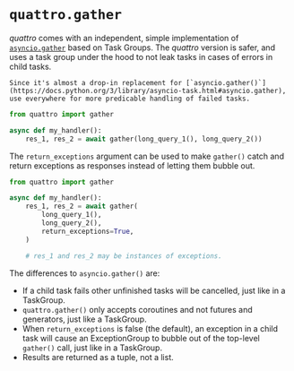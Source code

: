 # `quattro.gather`

_quattro_ comes with an independent, simple implementation of [`asyncio.gather`](https://docs.python.org/3/library/asyncio-task.html#asyncio.gather) based on Task Groups.
The _quattro_ version is safer, and uses a task group under the hood to not leak tasks in cases of errors in child tasks.

```{admonition} When and where to use
Since it's almost a drop-in replacement for [`asyncio.gather()`](https://docs.python.org/3/library/asyncio-task.html#asyncio.gather),
use everywhere for more predicable handling of failed tasks.
```

```python
from quattro import gather

async def my_handler():
    res_1, res_2 = await gather(long_query_1(), long_query_2())
```

The `return_exceptions` argument can be used to make `gather()` catch and return exceptions as responses instead of letting them bubble out.

```python
from quattro import gather

async def my_handler():
    res_1, res_2 = await gather(
        long_query_1(),
        long_query_2(),
        return_exceptions=True,
    )

    # res_1 and res_2 may be instances of exceptions.
```

The differences to `asyncio.gather()` are:
- If a child task fails other unfinished tasks will be cancelled, just like in a TaskGroup.
- `quattro.gather()` only accepts coroutines and not futures and generators, just like a TaskGroup.
- When `return_exceptions` is false (the default), an exception in a child task will cause an ExceptionGroup to bubble out of the top-level `gather()` call, just like in a TaskGroup.
- Results are returned as a tuple, not a list.
